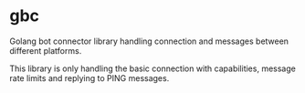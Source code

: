 # gbc
Golang bot connector library handling connection and messages between different platforms.

This library is only handling the basic connection with capabilities, message rate limits and replying to PING messages.